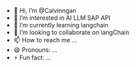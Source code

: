 - 👋 Hi, I’m @Calvinngan
- 👀 I’m interested in AI LLM SAP API
- 🌱 I’m currently learning langchain 
- 💞️ I’m looking to collaborate on langChain
- 📫 How to reach me ...
- 😄 Pronouns: ...
- ⚡ Fun fact: ...

<!---
Calvinngan/Calvinngan is a ✨ special ✨ repository because its `README.md` (this file) appears on your GitHub profile.
You can click the Preview link to take a look at your changes.
--->
